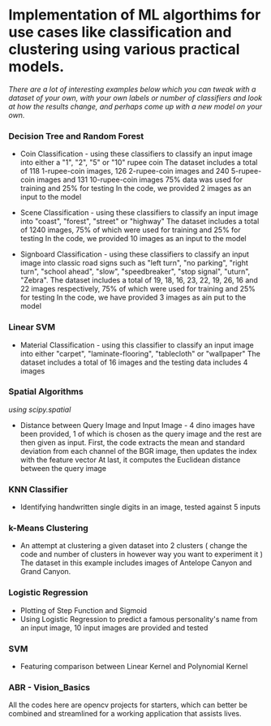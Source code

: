 # Implementation of ML algorthims for use cases like classification and clustering using various practical models.

<i>There are a lot of interesting examples below which you can tweak with a dataset of your own, with your own labels or number of classifiers and look at how the results change, and perhaps come up with a new model on your own.</i>

### Decision Tree and Random Forest

- Coin Classification - using these classifiers to classify an input image into either a "1", "2", "5" or "10" rupee coin
The dataset includes a total of 118 1-rupee-coin images, 126 2-rupee-coin images and 240 5-rupee-coin images and 131 10-rupee-coin images
75% data was used for training and 25% for testing
In the code, we provided 2 images as an input to the model

- Scene Classification - using these classifiers to classify an input image into "coast", "forest", "street" or "highway"
The dataset includes a total of 1240 images, 75% of which were used for training and 25% for testing
In the code, we provided 10 images as an input to the model

- Signboard Classification - using these classifiers to classify an input image into classic road signs such as "left turn", "no parking", "right turn", "school ahead", "slow", "speedbreaker", "stop signal", "uturn", "Zebra".
The dataset includes a total of 19, 18, 16, 23, 22, 19, 26, 16 and 22 images respectively, 75% of which were used for training and 25% for testing
In the code, we have provided 3 images as ain put to the model

### Linear SVM 

- Material Classification - using this classifier to classify an input image into either "carpet", "laminate-flooring", "tablecloth" or "wallpaper"
The dataset includes a total of 16 images and the testing data includes 4 images

### Spatial Algorithms

<i>using scipy.spatial</i>

- Distance between Query Image and Input Image - 4 dino images have been provided, 1 of which is chosen as the query image and the rest are then given as input.
First, the code extracts the mean and standard deviation from each channel of the BGR image, then updates the index with the feature vector
At last, it computes the Euclidean distance between the query image

### KNN Classifier

- Identifying handwritten single digits in an image, tested against 5 inputs

### k-Means Clustering

- An attempt at clustering a given dataset into 2 clusters ( change the code and number of clusters in however way you want to experiment it ) 
The dataset in this example includes images of Antelope Canyon and Grand Canyon.

### Logistic Regression 

- Plotting of Step Function and Sigmoid
- Using Logistic Regression to predict a famous personality's name from an input image, 10 input images are provided and tested

### SVM

- Featuring comparison between Linear Kernel and Polynomial Kernel

### ABR - Vision_Basics

All the codes here are opencv projects for starters, which can better be combined and streamlined for a working application that assists lives.
